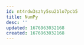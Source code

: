 ```yaml
---
id: nt4rdw3szhy5su2blo7pcb5
title: NumPy
desc: ''
updated: 1676963032168
created: 1676963032168
---
```

